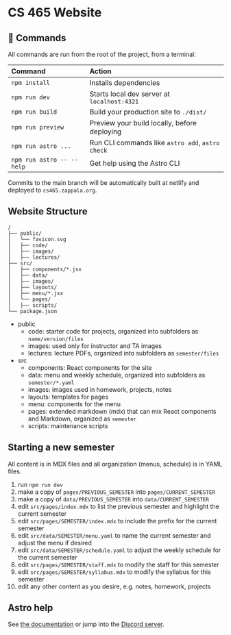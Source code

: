 # CS 465 Website

## 🧞 Commands

All commands are run from the root of the project, from a terminal:

| Command                   | Action                                           |
| :------------------------ | :----------------------------------------------- |
| `npm install`             | Installs dependencies                            |
| `npm run dev`             | Starts local dev server at `localhost:4321`      |
| `npm run build`           | Build your production site to `./dist/`          |
| `npm run preview`         | Preview your build locally, before deploying     |
| `npm run astro ...`       | Run CLI commands like `astro add`, `astro check` |
| `npm run astro -- --help` | Get help using the Astro CLI                     |

Commits to the main branch will be automatically built at netlify and deployed
to `cs465.zappala.org`.

## Website Structure

```text
/
├── public/
│   └── favicon.svg
│   ├── code/
│   ├── images/
│   ├── lectures/
├── src/
│   ├── components/*.jsx
│   ├── data/
│   ├── images/
│   ├── layouts/
│   ├── menu/*.jsx
│   └── pages/
│   ├── scripts/
└── package.json
```

- public
  - code: starter code for projects, organized into subfolders as
    `name/version/files`
  - images: used only for instructor and TA images
  - lectures: lecture PDFs, organized into subfolders as `semester/files`
- src
  - components: React components for the site
  - data: menu and weekly schedule, organized into subfolders as
    `semester/*.yaml`
  - images: images used in homework, projects, notes
  - layouts: templates for pages
  - menu: components for the menu
  - pages: extended markdown (mdx) that can mix React components and Markdown,
    organized as `semester`
  - scripts: maintenance scripts

## Starting a new semester

All content is in MDX files and all organization (menus, schedule) is in YAML
files.

1. run `npm run dev`
1. make a copy of `pages/PREVIOUS_SEMESTER` into `pages/CURRENT_SEMESTER`
1. make a copy of `data/PREVIOUS_SEMESTER` into `data/CURRENT_SEMESTER`
1. edit `src/pages/index.mdx` to list the previous semester and highlight the
   current semester
1. edit `src/pages/SEMESTER/index.mdx` to include the prefix for the current
   semester
1. edit `src/data/SEMESTER/menu.yaml` to name the current semester and adjust
   the menu if desired
1. edit `src/data/SEMESTER/schedule.yaml` to adjust the weekly schedule for the
   current semester
1. edit `src/pages/SEMESTER/staff.mdx` to modify the staff for this semester
1. edit `src/pages/SEMESTER/syllabus.mdx` to modify the syllabus for this
   semester
1. edit any other content as you desire, e.g. notes, homework, projects

## Astro help

See [the documentation](https://docs.astro.build) or jump into the
[Discord server](https://astro.build/chat).
